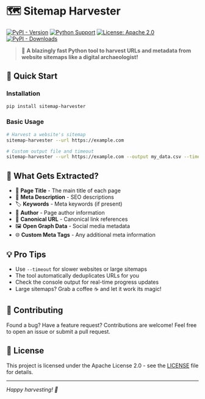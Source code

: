 # 🗺️ Sitemap Harvester

[![PyPI - Version](https://img.shields.io/pypi/v/sitemap-harvester)](https://pypi.org/project/sitemap-harvester/)
[![Python Support](https://img.shields.io/pypi/pyversions/sitemap-harvester.svg)](https://pypi.org/project/sitemap-harvester/)
[![License: Apache 2.0](https://img.shields.io/badge/License-Apache%202.0-blue.svg)](https://opensource.org/licenses/Apache-2.0)
[![PyPI - Downloads](https://img.shields.io/pypi/dm/sitemap-harvester)](https://pypi.org/project/sitemap-harvester/)

> 🚀 **A blazingly fast Python tool to harvest URLs and metadata from website sitemaps like a digital archaeologist!**

## 🚀 Quick Start

### Installation

```bash
pip install sitemap-harvester
```

### Basic Usage

```bash
# Harvest a website's sitemap
sitemap-harvester --url https://example.com

# Custom output file and timeout
sitemap-harvester --url https://example.com --output my_data.csv --timeout 15
```

## 🎯 What Gets Extracted?

- 📝 **Page Title** - The main title of each page
- 📄 **Meta Description** - SEO descriptions
- 🏷️ **Keywords** - Meta keywords (if present)
- 👤 **Author** - Page author information
- 🔗 **Canonical URL** - Canonical link references
- 🖼️ **Open Graph Data** - Social media metadata
- 🌐 **Custom Meta Tags** - Any additional meta information

## 💡 Pro Tips

- Use `--timeout` for slower websites or large sitemaps
- The tool automatically deduplicates URLs for you
- Check the console output for real-time progress updates
- Large sitemaps? Grab a coffee ☕ and let it work its magic!

## 🤝 Contributing

Found a bug? Have a feature request? Contributions are welcome! Feel free to open an issue or submit a pull request.

## 📜 License

This project is licensed under the Apache License 2.0 - see the [LICENSE](LICENSE) file for details.

---

_Happy harvesting! 🌾_
